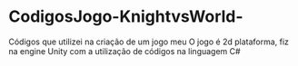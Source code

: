 # CodigosJogo-KnightvsWorld-
Códigos que utilizei na criação  de um  jogo meu
O jogo é 2d plataforma, fiz na engine Unity com a utilização de códigos na linguagem C#
